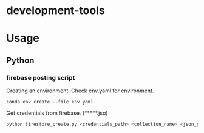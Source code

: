 # development-tools

# Usage

## Python

### firebase posting script

Creating an environment.
Check env.yaml for environment.

```shell
conda env create --file env.yaml.
```

Get credentials from firebase. (*****.jso)

```python
python firestore_create.py <credentials_path> <collection_name> <json_path> <uid_name> <uid_length>
```
